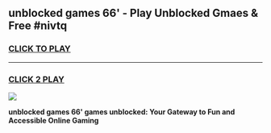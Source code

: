 
## unblocked games 66' - Play Unblocked Gmaes & Free #nivtq
<h3>
<a href="https://premium.freeplayer.one?title=unblocked_games_66'&ref=01M">CLICK TO PLAY</a></h3>
<hr>

<h3>
<a href="https://premium.freeplayer.one?title=unblocked_games_66'&ref=01M">CLICK 2 PLAY</a>
  
</h3>

<a href="https://premium.freeplayer.one?title=unblocked_games_66'&ref=01M"><img src="https://clearcache.store/games.png"></a>


**unblocked games 66' games unblocked: Your Gateway to Fun and Accessible Online Gaming**
